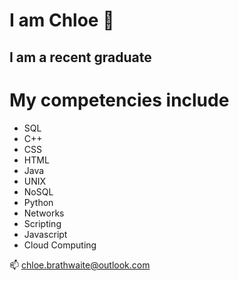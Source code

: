 I am Chloe 👋
=============

I am a recent graduate
------------------------------

# My competencies include #
- SQL
- C++
- CSS
- HTML
- Java
- UNIX
- NoSQL
- Python
- Networks
- Scripting
- Javascript
- Cloud Computing

📫 chloe.brathwaite@outlook.com

